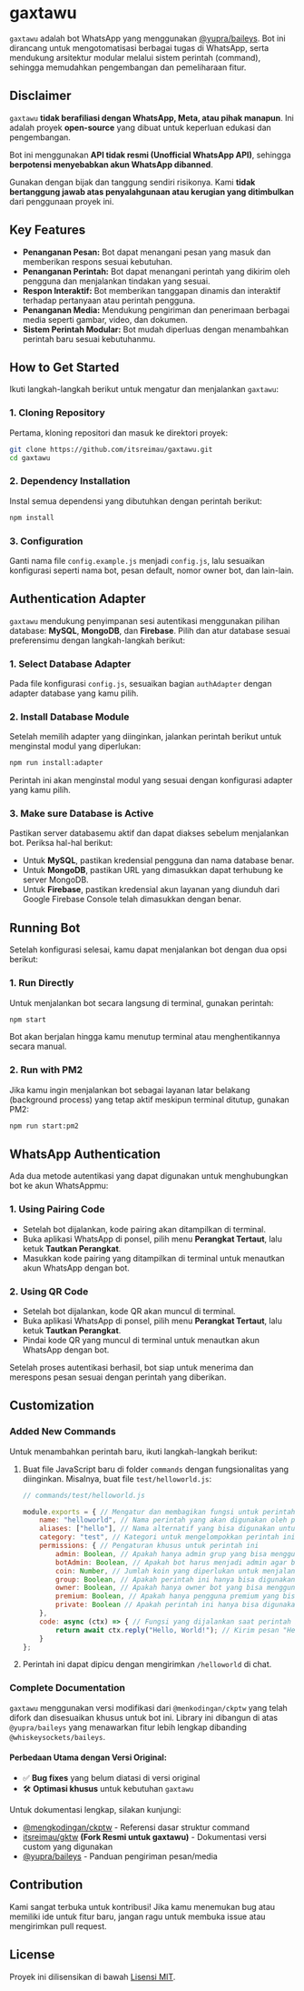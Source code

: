 # gaxtawu

`gaxtawu` adalah bot WhatsApp yang menggunakan [@yupra/baileys](https://www.npmjs.com/package/@yupra/baileys). Bot ini dirancang untuk mengotomatisasi berbagai tugas di WhatsApp, serta mendukung arsitektur modular melalui sistem perintah (command), sehingga memudahkan pengembangan dan pemeliharaan fitur.

## Disclaimer

`gaxtawu` **tidak berafiliasi dengan WhatsApp, Meta, atau pihak manapun**. Ini adalah proyek **open-source** yang dibuat untuk keperluan edukasi dan pengembangan.

Bot ini menggunakan **API tidak resmi (Unofficial WhatsApp API)**, sehingga **berpotensi menyebabkan akun WhatsApp dibanned**.

Gunakan dengan bijak dan tanggung sendiri risikonya. Kami **tidak bertanggung jawab atas penyalahgunaan atau kerugian yang ditimbulkan** dari penggunaan proyek ini.

## Key Features

- **Penanganan Pesan:** Bot dapat menangani pesan yang masuk dan memberikan respons sesuai kebutuhan.
- **Penanganan Perintah:** Bot dapat menangani perintah yang dikirim oleh pengguna dan menjalankan tindakan yang sesuai.
- **Respon Interaktif:** Bot memberikan tanggapan dinamis dan interaktif terhadap pertanyaan atau perintah pengguna.
- **Penanganan Media:** Mendukung pengiriman dan penerimaan berbagai media seperti gambar, video, dan dokumen.
- **Sistem Perintah Modular:** Bot mudah diperluas dengan menambahkan perintah baru sesuai kebutuhanmu.

## How to Get Started

Ikuti langkah-langkah berikut untuk mengatur dan menjalankan `gaxtawu`:

### 1. Cloning Repository

Pertama, kloning repositori dan masuk ke direktori proyek:

```bash
git clone https://github.com/itsreimau/gaxtawu.git
cd gaxtawu
```

### 2. Dependency Installation

Instal semua dependensi yang dibutuhkan dengan perintah berikut:

```bash
npm install
```

### 3. Configuration

Ganti nama file `config.example.js` menjadi `config.js`, lalu sesuaikan konfigurasi seperti nama bot, pesan default, nomor owner bot, dan lain-lain.

## Authentication Adapter

`gaxtawu` mendukung penyimpanan sesi autentikasi menggunakan pilihan database: **MySQL**, **MongoDB**, dan **Firebase**. Pilih dan atur database sesuai preferensimu dengan langkah-langkah berikut:

### 1. Select Database Adapter

Pada file konfigurasi `config.js`, sesuaikan bagian `authAdapter` dengan adapter database yang kamu pilih.

### 2. Install Database Module

Setelah memilih adapter yang diinginkan, jalankan perintah berikut untuk menginstal modul yang diperlukan:

```bash
npm run install:adapter
```

Perintah ini akan menginstal modul yang sesuai dengan konfigurasi adapter yang kamu pilih.

### 3. Make sure Database is Active

Pastikan server databasemu aktif dan dapat diakses sebelum menjalankan bot. Periksa hal-hal berikut:

- Untuk **MySQL**, pastikan kredensial pengguna dan nama database benar.
- Untuk **MongoDB**, pastikan URL yang dimasukkan dapat terhubung ke server MongoDB.
- Untuk **Firebase**, pastikan kredensial akun layanan yang diunduh dari Google Firebase Console telah dimasukkan dengan benar.

## Running Bot

Setelah konfigurasi selesai, kamu dapat menjalankan bot dengan dua opsi berikut:

### 1. Run Directly

Untuk menjalankan bot secara langsung di terminal, gunakan perintah:

```bash
npm start
```

Bot akan berjalan hingga kamu menutup terminal atau menghentikannya secara manual.

### 2. Run with PM2

Jika kamu ingin menjalankan bot sebagai layanan latar belakang (background process) yang tetap aktif meskipun terminal ditutup, gunakan PM2:

```bash
npm run start:pm2
```

## WhatsApp Authentication

Ada dua metode autentikasi yang dapat digunakan untuk menghubungkan bot ke akun WhatsAppmu:

### 1. Using Pairing Code

- Setelah bot dijalankan, kode pairing akan ditampilkan di terminal.
- Buka aplikasi WhatsApp di ponsel, pilih menu **Perangkat Tertaut**, lalu ketuk **Tautkan Perangkat**.
- Masukkan kode pairing yang ditampilkan di terminal untuk menautkan akun WhatsApp dengan bot.

### 2. Using QR Code

- Setelah bot dijalankan, kode QR akan muncul di terminal.
- Buka aplikasi WhatsApp di ponsel, pilih menu **Perangkat Tertaut**, lalu ketuk **Tautkan Perangkat**.
- Pindai kode QR yang muncul di terminal untuk menautkan akun WhatsApp dengan bot.

Setelah proses autentikasi berhasil, bot siap untuk menerima dan merespons pesan sesuai dengan perintah yang diberikan.

## Customization

### Added New Commands

Untuk menambahkan perintah baru, ikuti langkah-langkah berikut:

1. Buat file JavaScript baru di folder `commands` dengan fungsionalitas yang diinginkan. Misalnya, buat file `test/helloworld.js`:

   ```javascript
   // commands/test/helloworld.js

   module.exports = { // Mengatur dan membagikan fungsi untuk perintah "helloworld"
       name: "helloworld", // Nama perintah yang akan digunakan oleh pengguna
       aliases: ["hello"], // Nama alternatif yang bisa digunakan untuk memanggil perintah ini
       category: "test", // Kategori untuk mengelompokkan perintah ini
       permissions: { // Pengaturan khusus untuk perintah ini
           admin: Boolean, // Apakah hanya admin grup yang bisa menggunakan perintah ini? (true/false)
           botAdmin: Boolean, // Apakah bot harus menjadi admin agar bisa menjalankan perintah ini? (true/false)
           coin: Number, // Jumlah koin yang diperlukan untuk menjalankan perintah ini
           group: Boolean, // Apakah perintah ini hanya bisa digunakan di dalam grup? (true/false)
           owner: Boolean, // Apakah hanya owner bot yang bisa menggunakan perintah ini? (true/false)
           premium: Boolean, // Apakah hanya pengguna premium yang bisa menggunakan perintah ini? (true/false)
           private: Boolean // Apakah perintah ini hanya bisa digunakan dalam chat pribadi? (true/false)
       },
       code: async (ctx) => { // Fungsi yang dijalankan saat perintah ini dipanggil
           return await ctx.reply("Hello, World!"); // Kirim pesan "Hello, World!" kepada pengguna
       }
   };
   ```

2. Perintah ini dapat dipicu dengan mengirimkan `/helloworld` di chat.

### Complete Documentation

`gaxtawu` menggunakan versi modifikasi dari `@menkodingan/ckptw` yang telah difork dan disesuaikan khusus untuk bot ini. Library ini dibangun di atas `@yupra/baileys` yang menawarkan fitur lebih lengkap dibanding `@whiskeysockets/baileys`.

#### Perbedaan Utama dengan Versi Original:
- ✅ **Bug fixes** yang belum diatasi di versi original
- 🛠️ **Optimasi khusus** untuk kebutuhan `gaxtawu`

Untuk dokumentasi lengkap, silakan kunjungi:
- [@mengkodingan/ckptw](https://www.npmjs.com/package/@mengkodingan/ckptw) - Referensi dasar struktur command
- [itsreimau/gktw](https://github.com/itsreimau/gktw) **(Fork Resmi untuk gaxtawu)** - Dokumentasi versi custom yang digunakan
- [@yupra/baileys](https://www.npmjs.com/package/@yupra/baileys) - Panduan pengiriman pesan/media

## Contribution

Kami sangat terbuka untuk kontribusi! Jika kamu menemukan bug atau memiliki ide untuk fitur baru, jangan ragu untuk membuka issue atau mengirimkan pull request.

## License

Proyek ini dilisensikan di bawah [Lisensi MIT](LICENSE).